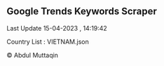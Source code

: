 

## Google Trends Keywords Scraper 
 
Last Update 15-04-2023 , 14:19:42

Country List :
VIETNAM.json



© Abdul Muttaqin 
